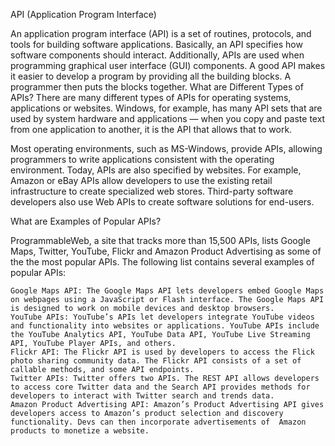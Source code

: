 API (Application Program Interface)

An application program interface (API) is a set of routines, protocols, and tools for building software applications. Basically, an API specifies how software components should interact. Additionally, APIs are used when programming graphical user interface (GUI) components. A good API makes it easier to develop a program by providing all the building blocks. A programmer then puts the blocks together.
What are Different Types of APIs?
There are many different types of APIs for operating systems, applications or websites. Windows, for example, has many API sets that are used by system hardware and applications — when you copy and paste text from one application to another, it is the API that allows that to work.

Most operating environments, such as MS-Windows, provide APIs, allowing programmers to write applications consistent with the operating environment. Today, APIs are also specified by websites. For example, Amazon or eBay APIs allow developers to use the existing retail infrastructure to create specialized web stores. Third-party software developers also use Web APIs to create software solutions for end-users.

What are Examples of Popular APIs?

ProgrammableWeb, a site that tracks more than 15,500 APIs, lists Google Maps, Twitter, YouTube, Flickr and Amazon Product Advertising as some of the the most popular APIs. The following list contains several examples of popular APIs:

    Google Maps API: The Google Maps API lets developers embed Google Maps on webpages using a JavaScript or Flash interface. The Google Maps API is designed to work on mobile devices and desktop browsers.
    YouTube APIs: YouTube’s APIs let developers integrate YouTube videos and functionality into websites or applications. YouTube APIs include the YouTube Analytics API, YouTube Data API, YouTube Live Streaming API, YouTube Player APIs, and others.
    Flickr API: The Flickr API is used by developers to access the Flick photo sharing community data. The Flickr API consists of a set of callable methods, and some API endpoints.
    Twitter APIs: Twitter offers two APIs. The REST API allows developers to access core Twitter data and the Search API provides methods for developers to interact with Twitter search and trends data.
    Amazon Product Advertising API: Amazon’s Product Advertising API gives developers access to Amazon’s product selection and discovery functionality. Devs can then incorporate advertisements of  Amazon products to monetize a website.

